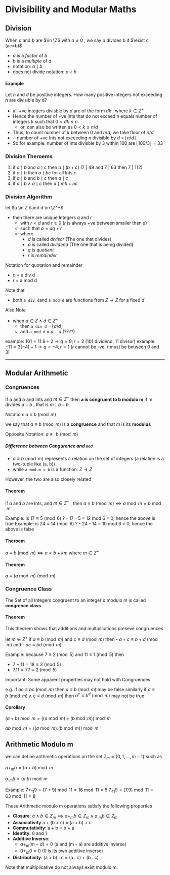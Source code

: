 # Divisibility and Modular Maths 

## Division

When $a$ and $b$ are $\in \Z$ with $a ≠ 0$ , we say $a$ divides $b$ if $\exist c (ac=b)$ 

- $a$ is a _factor_ of $b$
- $b$ is a _multiple_ of $a$ 
- notation: $a \mid b$ 
- does not divide notation: $a \nmid b$ 

#### Example

Let $n$ and $d$ be positive integers. How many positive integers not exceeding n are divisible by d?

- all +ve integers divisble by $d$ are of the form $dk$ , where $k \in Z^+$ 
- Hence the number of +ve Ints that do not exceed n equals number of integers k such that $0 < dk ≤ n$ 
    - or, can also be written as $0 < k ≤ n / d$ 
- Thus, to count number of $k$ between 0 and $n/d$, we take floor of $n/d$
- $\therefore$ number of +ve Ints not exceeding $n$ divisible by $d$ = $\lfloor{n / d}\rfloor$ 
- So for example. number of Ints divisble by 3 within 100 are $\lfloor 100 / 3 \rfloor = 33$ 

### Division Theroems

1. if $a \mid b$ and $a \mid c$ then $a \mid (b + c)$ (7 | 49 and 7 | 63 then 7 | 112)
2. if $a \mid b$ then $a \mid b c$ for all Ints $c$ 
3. if $a \mid b$ and $b \mid c$ then $a \mid c$ 
4. if $a \mid b \land a \mid c$ then $a \mid mb + nc$ 

### Division Algorithm


let $a \in Z \land d \in \Z^+$ 
- then there are unique Integers $q$ and $r$ 
    - with $r < d$ and $r ≥ 0$ ($r$ is always +ve between smaller than $d$)
    - such that $a = dq + r$ 
    - where 
        - $d$ is called _divisor_ (The one that divides)
        - $a$ is called _dividend_ (The one that is being divided)
        - $q$ is _quotient_
        - $r$ is _remainder_
        
Notation for quotation and remainder 
 - q = a div d
 - r = a mod d

Note that
- both `a div d`and `a mod d` are functions from $Z \to Z$ for a fixed $d$ 

Also Note 
- when $a \in Z \land d \in Z^+$ 
    - then `a div d` = $\lfloor a /d \rfloor$ 
    - and `a mod d` = $a - d$ (????)

example: $101 = 11 . 9 + 2 \to q = 9; r = 2$ (101 dividend, 11 divisor)
example: $-11 = 3(-4) + 1 \to q = -4; r = 1$ ($r$ cannot be -ve, $r$ must be between 0 and 3)

***

## Modular Arithmetic

### Congruences

If $a$ and $b$ and Ints and $m \in Z^+$ 
    then **a is congruent to b modulo m**
    if m divides $a-b$ , that is $m \mid a - b$ 
    
Notation: $a\equiv b \pmod m$ 

we say that  $a \equiv b \pmod m$ is a **congruence** and that $m$ is its **modulus**

Opposite Notation: $a \not\equiv b \pmod m$ 

##### Difference between Congurence and `mod`

- $a \equiv b\pmod m$ represents a relation on the set of integers (a relation is a two-tuple like (a, b))
- while `a mod m = b` is a function: $Z \to Z$ 

However, the two are also closely related 

#### Theorem 

if $a$ and $b$ are Ints, and $m \in Z^+$ , then $a \equiv b\pmod m \iff a \bmod m = b \bmod m$ 

Example: is $17 \equiv 5 \pmod 6$ ? 
    - 17 - 5 = 12 mod 6 = 0, hence the above is true 
Example: is $24 \equiv 14 \pmod 6$ ? 
    - 24 - 14 = 10 mod 6 ≠ 0, hence the above is false

#### Theroem 

$a \equiv b \pmod m \iff a = b + km$ where $m \in Z^+$ 

#### Theorem 

$a \equiv (a \bmod m) \pmod m$ 

### Congruence Class 
The Set of all Integers congruent to an integer $a$ modulo $m$ is called **congrence class**

#### Theorem 

This theorem shows that additions and multiplcations preseve congruences

let $m \in Z^+$ 
if 
    $a \equiv b \pmod m$
and 
    $c \equiv d \pmod m$ 
then 
    - $a + c \equiv b + d \pmod m$ 
and 
    - $ac \equiv bd \pmod m$ 

Example: 
    because 
        $7 \equiv 2 \pmod 5$ and 
        $11 \equiv 1 \pmod 5$ then 
- $7 + 11 = 18 \equiv 3 \pmod 5$ 
- $7.11 = 77 \equiv 2 \pmod 5$ 


Important: Some apparent properties may not hold with Congruences

e.g. if $ac \equiv bc \pmod m$ then $a \equiv b \pmod m$ may be false 
similarly if $a \equiv b\pmod m \land c \equiv d \pmod m$ then $a^c \equiv b^d \pmod m$ may not be true

#### Corollary 

$(a + b) \bmod m = ( (a \bmod m) + (b \bmod m)) \bmod m$ 

$ab \bmod m = ((a \bmod m) . (b \bmod m)) \bmod m$ 

## Arithmetic Modulo m

we can define arithmetic operations on the set $Z_m = \{0, 1, … , m - 1\}$ such as 

$a +_m b = (a + b) \bmod m$ 

$a ._m b = (a . b) \bmod m$ 

Example: 
$7 +_{11} 9 = (7 + 9) \bmod 11 = 16 \bmod 11 = 5$ 
$7 ._{11} 9 = (7 . 9) \bmod 11 = 63 \bmod 11 = 8$ 

These Arithmetic modulo m operations satisfy the following properties

- **Closure**: $a \land b \in Z_m \implies a +_m b \in Z_m \land a ._m b \in Z_m$ 
- **Associativity** a + (b + c) = (a + b) + c
- **Commutativity**: a + b = b + a
- **Identity**: $0$ and $1$ 
- **Additive Inverse**: 
    - $a +_m (m - a) = 0$ (a and (m - a) are additive inverse)
    - $0 +_m 0 = 0$ (0 is its own additive inverse)
- **Distributivity**: (a + b) . c = (a . c) + (b . c)

Note that multiplicative do not always exist modulo m.